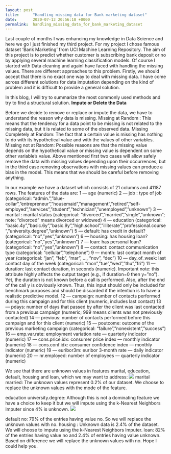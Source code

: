 ```yaml
---
layout: post
title:      "Handling missing data for Bank marketing dataset"
date:       2020-07-13 20:56:18 +0000
permalink:  handling_missing_data_for_bank_marketing_dataset
---
```



Last couple of months I was enhancing my knowledge in Data Science and here we go I just finished my third project.
For my project I chose famous dataset ‘Bank Marketing’ from UCI Machine Learning Repository. The aim of this project is to predict whether customer is subscribing bank deposit or no by applying several machine learning classification models. Of course I started with Data cleaning and againI have faced with handling the missing values. There are different approaches to this problem. Firstly, we should accept that there is no exact one way to deal with missing data. I have come across different solutions for data imputation depending on the kind of problem and it is difficult to provide a general solution.

In this blog, I will try to summarize the most commonly used methods and try to find a structural solution.
**Impute or Delete the Data**

Before we decide to remove or replace or impute the data, we have to understand the reason why data is missing.
Missing at Random : This means that the tendency for a data point to be missing is not related to the missing data, but it is related to some of the observed data.
Missing Completely at Random: The fact that a certain value is missing has nothing to do with its hypothetical value and with the values of other variables.
Missing not at Random: Possible reasons are that the missing value depends on the hypothetical value or missing value is dependent on some other variable’s value.
Above mentioned first two cases will allow safely remove the data with missing values depending upon their occurrences, but in the third case removing observations with missing values can produce a bias in the model. This means that we should be careful before removing anything.

In our example we have a dataset which consists of 21 columns and 41187 rows. The features of the data are:
1 — age (numeric)
2 — job : type of job (categorical: “admin.”,”blue-collar”,”entrepreneur”,”housemaid”,”management”,”retired”,”self-employed”,”services”,”student”,”technician”,”unemployed”,”unknown”)
3 — marital : marital status (categorical: “divorced”,”married”,”single”,”unknown”; note: “divorced” means divorced or widowed)
4 — education (categorical: “basic.4y”,”basic.6y”,”basic.9y”,”high.school”,”illiterate”,”professional.course”,”university.degree”,”unknown”)
5 — default: has credit in default? (categorical: “no”,”yes”,”unknown”)
6 — housing: has housing loan? (categorical: “no”,”yes”,”unknown”)
7 — loan: has personal loan? (categorical: “no”,”yes”,”unknown”)
8 — contact: contact communication type (categorical: “cellular”,”telephone”)
9 — month: last contact month of year (categorical: “jan”, “feb”, “mar”, …, “nov”, “dec”)
10 — day_of_week: last contact day of the week (categorical: “mon”,”tue”,”wed”,”thu”,”fri”)
11 — duration: last contact duration, in seconds (numeric). Important note: this attribute highly affects the output target (e.g., if duration=0 then y=”no”). Yet, the duration is not known before a call is performed. Also, after the end of the call y is obviously known. Thus, this input should only be included for benchmark purposes and should be discarded if the intention is to have a realistic predictive model.
12 — campaign: number of contacts performed during this campaign and for this client (numeric, includes last contact)
13 — pdays: number of days that passed by after the client was last contacted from a previous campaign (numeric; 999 means clients was not previously contacted)
14 — previous: number of contacts performed before this campaign and for this client (numeric)
15 — poutcome: outcome of the previous marketing campaign (categorical: “failure”,”nonexistent”,”success”)
16 — emp.var.rate: employment variation rate — quarterly indicator (numeric)
17 — cons.price.idx: consumer price index — monthly indicator (numeric)
18 — cons.conf.idx: consumer confidence index — monthly indicator (numeric)
19 — euribor3m: euribor 3-month rate — daily indicator (numeric)
20 — nr.employed: number of employees — quarterly indicator (numeric)

We see that there are unknown values in features marital, education, default, housing and loan, which we may want to address:
![](https://medium.com/@kristinelpetrosyan/handling-missing-data-for-bank-marketing-dataset-8098385d489c)
marital married: The unknown values represent 0.2% of our dataset. We choose to replace the unknown values with the mode of the feature.

education university.degree: Although this is not a dominating feature we have a choice to keep it but we will impute using the k-Nearest Neighbors Imputer since 4% is unknown.
![](https://medium.com/@kristinelpetrosyan/handling-missing-data-for-bank-marketing-dataset-8098385d489c)

default no: 79% of the entries having value no. So we will replace the unknown values with no.
housing : Unknown data is 2.4% of the dataset. We will choose to impute using the k-Nearest Neighbors Imputer.
loan: 82% of the entries having value no and 2.4% of entries having value unknown. Based on difference we will replace the unknown values with no.
Hope I could help you.



